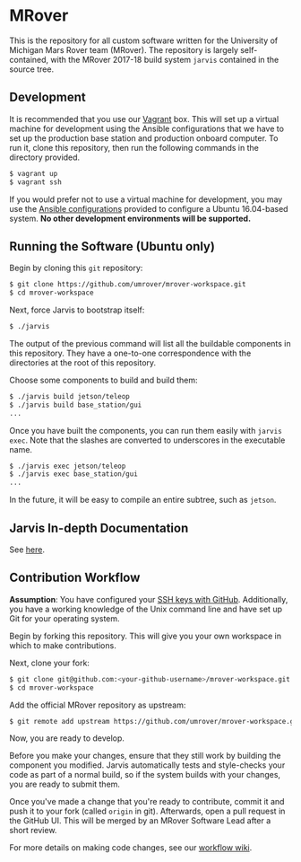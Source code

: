 # MRover

This is the repository for all custom software written for the University of
Michigan Mars Rover team (MRover). The repository is largely self-contained,
with the MRover 2017-18 build system `jarvis` contained in the source tree.

## Development

It is recommended that you use our [Vagrant](https://vagrantup.com) box. This
will set up a virtual machine for development using the Ansible configurations
that we have to set up the production base station and production onboard
computer. To run it, clone this repository, then run the following commands in
the directory provided.

```sh
$ vagrant up
$ vagrant ssh
```

If you would prefer not to use a virtual machine for development, you may use
the [Ansible configurations](./ansible/README.md) provided to configure a
Ubuntu 16.04-based system. **No other development environments will be
supported.**

## Running the Software (Ubuntu only)

Begin by cloning this `git` repository:

```sh
$ git clone https://github.com/umrover/mrover-workspace.git
$ cd mrover-workspace
```

Next, force Jarvis to bootstrap itself:

```sh
$ ./jarvis
```

The output of the previous command will list all the buildable components in
this repository. They have a one-to-one correspondence with the directories at
the root of this repository.

Choose some components to build and build them:

```sh
$ ./jarvis build jetson/teleop
$ ./jarvis build base_station/gui
...
```

Once you have built the components, you can run them easily with `jarvis exec`.
Note that the slashes are converted to underscores in the executable name.

```sh
$ ./jarvis exec jetson/teleop
$ ./jarvis exec base_station/gui
...
```

In the future, it will be easy to compile an entire subtree, such as `jetson`.

## Jarvis In-depth Documentation

See [here](jarvis_files/README.md).

## Contribution Workflow

**Assumption**: You have configured your [SSH keys with GitHub](https://help.github.com/articles/adding-a-new-ssh-key-to-your-github-account/).
Additionally, you have a working knowledge of the Unix command line and have
set up Git for your operating system.

Begin by forking this repository. This will give you your own workspace in
which to make contributions.


Next, clone your fork:

```sh
$ git clone git@github.com:<your-github-username>/mrover-workspace.git
$ cd mrover-workspace
```

Add the official MRover repository as upstream:

```sh
$ git remote add upstream https://github.com/umrover/mrover-workspace.git
```

Now, you are ready to develop.

Before you make your changes, ensure that they still work by building the
component you modified. Jarvis automatically tests and style-checks your code
as part of a normal build, so if the system builds with your changes, you are
ready to submit them.

Once you've made a change that you're ready to contribute, commit it and push
it to your fork (called `origin` in git).  Afterwards, open a pull request in
the GitHub UI. This will be merged by an MRover Software Lead after a short
review.

For more details on making code changes, see our [workflow wiki](admin/workflow_wiki/README.md).
